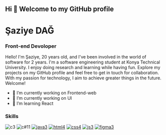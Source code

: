 ## Hi 👋 Welcome to my GitHub profile
# Şaziye DAĞ
### Front-end Devoloper


Hello! I'm Şaziye, 20 years old, and I've been involved in the world of software for 2 years. I'm a software engineering student at Konya Technical University. I enjoy doing research and learning while having fun. Explore my projects on my GitHub profile and feel free to get in touch for collaboration. With my passion for technology, I aim to achieve greater things in the future. Welcome!




- 🔭 I’m currently working on Frontend-web
- 🔭 I’m currently working on UI
- 🌱 I’m learning React









### Skills


![c3](https://user-images.githubusercontent.com/96542141/223508444-9738dca6-3c2d-425d-8dc9-d0cde69d24ce.png)
![c#11](https://github.com/szydag/szydag/assets/96542141/f3ba6417-7a08-40ad-880d-90894bff5165)
[![java3](https://user-images.githubusercontent.com/96542141/223508543-fdca02c2-4384-4f3c-8bcd-e9768d9f5bd3.png)](https://www.java.com/tr/)
[![html4](https://user-images.githubusercontent.com/96542141/223508321-aa8b523d-9198-4730-bb84-0bcefe23dd0a.png)](https://html.com/)
[![css4](https://user-images.githubusercontent.com/96542141/223508289-1cf94328-1d0a-4154-9764-0e574858b60c.png)](https://www.w3schools.com/css/)
[![js3](https://user-images.githubusercontent.com/96542141/223508634-1b70eafc-94dc-4c0e-996d-8f93be1e1e56.png)](https://www.javascript.com/)
[![figma3](https://user-images.githubusercontent.com/96542141/223508735-f5e5550f-3655-41e3-a837-b5ac01c2c88c.png)](https://www.figma.com/)



